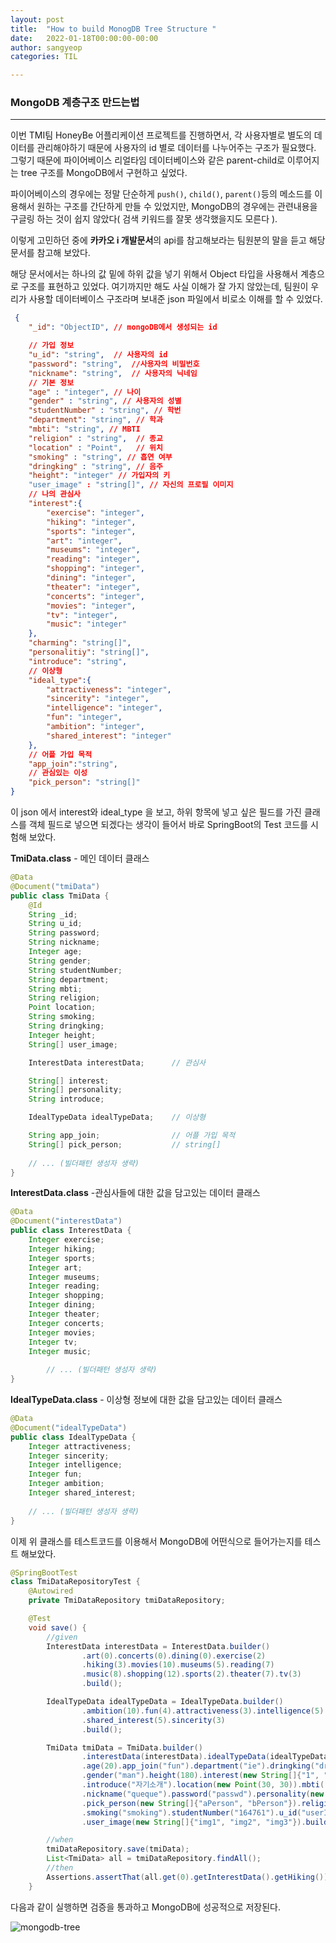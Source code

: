 ```yaml
---
layout: post
title:  "How to build MonogDB Tree Structure "
date:   2022-01-18T00:00:00-00:00
author: sangyeop
categories: TIL

---
```


###  

### MongoDB 계층구조 만드는법

------

이번 TMI팀 HoneyBe 어플리케이션 프로젝트를 진행하면서, 각 사용자별로 별도의 데이터를 관리해야하기 때문에 사용자의 id 별로 데이터를 나누어주는 구조가 필요했다. 그렇기 때문에 파이어베이스 리얼타임 데이터베이스와 같은 parent-child로 이루어지는 tree 구조를 MongoDB에서 구현하고 싶었다.

파이어베이스의 경우에는 정말 단순하게 `push()`, `child()`, `parent()`등의 메소드를 이용해서 원하는 구조를 간단하게 만들 수 있었지만, MongoDB의 경우에는 관련내용을 구글링 하는 것이 쉽지 않았다( 검색 키워드를 잘못 생각했을지도 모른다 ).

이렇게 고민하던 중에 **카카오 i 개발문서**의 api를 참고해보라는 팀원분의 말을 듣고 해당 문서를 참고해 보았다.

[카카오 i 개발문서]: https://docs.kakaoi.ai/kakao_i_account/api/

해당 문서에서는 하나의 값 밑에 하위 값을 넣기 위해서 Object 타입을 사용해서 계층으로 구조를 표현하고 있었다. 여기까지만 해도 사실 이해가 잘 가지 않았는데, 팀원이 우리가 사용할 데이터베이스 구조라며 보내준 json 파일에서 비로소 이해를 할 수 있었다.

```json
 {
	"_id": "ObjectID", // mongoDB에서 생성되는 id

	// 가입 정보
	"u_id": "string",  // 사용자의 id
	"password": "string",  //사용자의 비밀번호
	"nickname": "string",  // 사용자의 닉네임
	// 기본 정보
	"age" : "integer", // 나이
	"gender" : "string", // 사용자의 성별
	"studentNumber" : "string", // 학번
	"department": "string", // 학과
	"mbti": "string", // MBTI
	"religion" : "string",  // 종교
	"location" : "Point",   // 위치
	"smoking" : "string", // 흡연 여부
	"dringking" : "string", // 음주
	"height": "integer" // 가입자의 키
	"user_image" : "string[]", // 자신의 프로필 이미지
	// 나의 관심사
	"interest":{
		"exercise": "integer", 
		"hiking": "integer",
		"sports": "integer",
		"art": "integer",
		"museums": "integer",
		"reading": "integer",
		"shopping": "integer",
		"dining": "integer",
		"theater": "integer",
		"concerts": "integer",
		"movies": "integer",
		"tv": "integer", 
		"music": "integer"
	},
	"charming": "string[]",
	"personalitiy": "string[]",
	"introduce": "string",
	// 이상형
	"ideal_type":{
		"attractiveness": "integer",
		"sincerity": "integer",
		"intelligence": "integer",
		"fun": "integer",
		"ambition": "integer",
		"shared_interest": "integer"
	},
	// 어플 가입 목적
	"app_join":"string",
	// 관심있는 이성
	"pick_person": "string[]"
}
```

이 json 에서 interest와 ideal_type 을 보고, 하위 항목에 넣고 싶은 필드를 가진 클래스를 객체 필드로 넣으면 되겠다는 생각이 들어서 바로 SpringBoot의 Test 코드를 시험해 보았다.

**TmiData.class** - 메인 데이터 클래스

```java
@Data
@Document("tmiData")
public class TmiData {
    @Id
    String _id;
    String u_id;
    String password;
    String nickname;
    Integer age;
    String gender;
    String studentNumber;
    String department;
    String mbti;
    String religion;
    Point location;
    String smoking;
    String dringking;
    Integer height;
    String[] user_image;

    InterestData interestData;      // 관심사

    String[] interest;
    String[] personality;
    String introduce;

    IdealTypeData idealTypeData;    // 이상형

    String app_join;                // 어플 가입 목적
    String[] pick_person;           // string[]
		
  	// ... (빌더패턴 생성자 생략)
}

```



**InterestData.class** -관심사들에 대한 값을 담고있는 데이터 클래스

```java
@Data
@Document("interestData")
public class InterestData {
    Integer exercise;
    Integer hiking;
    Integer sports;
    Integer art;
    Integer museums;
    Integer reading;
    Integer shopping;
    Integer dining;
    Integer theater;
    Integer concerts;
    Integer movies;
    Integer tv;
    Integer music;
  
 		// ... (빌더패턴 생성자 생략)
}
```



**IdealTypeData.class** - 이상형 정보에 대한 값을 담고있는 데이터 클래스

```java 
@Data
@Document("idealTypeData")
public class IdealTypeData {
    Integer attractiveness;
    Integer sincerity;
    Integer intelligence;
    Integer fun;
    Integer ambition;
    Integer shared_interest;
  
   	// ... (빌더패턴 생성자 생략)
}
```

이제 위 클래스를 테스트코드를 이용해서 MongoDB에 어떤식으로 들어가는지를 테스트 해보았다.

```java
@SpringBootTest
class TmiDataRepositoryTest {
    @Autowired
    private TmiDataRepository tmiDataRepository;

    @Test
    void save() {
        //given
        InterestData interestData = InterestData.builder()
                .art(0).concerts(0).dining(0).exercise(2)
                .hiking(3).movies(10).museums(5).reading(7)
                .music(8).shopping(12).sports(2).theater(7).tv(3)
                .build();

        IdealTypeData idealTypeData = IdealTypeData.builder()
                .ambition(10).fun(4).attractiveness(3).intelligence(5)
                .shared_interest(5).sincerity(3)
                .build();

        TmiData tmiData = TmiData.builder()
                .interestData(interestData).idealTypeData(idealTypeData)
                .age(20).app_join("fun").department("ie").dringking("drink")
                .gender("man").height(180).interest(new String[]{"1", "2", "3"})
                .introduce("자기소개").location(new Point(30, 30)).mbti("ISTP")
                .nickname("queque").password("passwd").personality(new String[]{"test1", "test2"})
                .pick_person(new String[]{"aPerson", "bPerson"}).religion("christ")
                .smoking("smoking").studentNumber("164761").u_id("userId")
                .user_image(new String[]{"img1", "img2", "img3"}).build();

        //when
        tmiDataRepository.save(tmiData);
        List<TmiData> all = tmiDataRepository.findAll();
        //then
        Assertions.assertThat(all.get(0).getInterestData().getHiking()).isEqualTo(3);
    }
```

다음과 같이 실행하면 검증을 통과하고 MongoDB에 성공적으로 저장된다. 

![mongodb-tree](/Users/chaesang-yeob/Desktop/blog/saint6839.github.io/assets/mongodb-tree.png)

